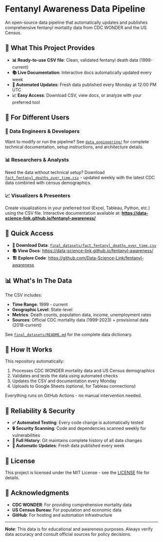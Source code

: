 # Fentanyl Awareness Data Pipeline

An open-source data pipeline that automatically updates and publishes comprehensive fentanyl mortality data from CDC WONDER and the US Census.

## 🎯 What This Project Provides

- **📊 Ready-to-use CSV file**: Clean, validated fentanyl death data (1999-current)
- **📚 Live Documentation**: Interactive docs automatically updated every week
- **🔄 Automated Updates**: Fresh data published every Monday at 12:00 PM UTC
- **📈 Easy Access**: Download CSV, view docs, or analyze with your preferred tool

## 📂 For Different Users

### 🔧 **Data Engineers & Developers**
Want to modify or run the pipeline? See [`data_engineering/`](data_engineering/README.md) for complete technical documentation, setup instructions, and architecture details.

### 📊 **Researchers & Analysts**
Need the data without technical setup? Download [`fact_fentanyl_deaths_over_time.csv`](final_datasets/) - updated weekly with the latest CDC data combined with census demographics.

### 📈 **Visualizers & Presenters**
Create visualizations in your preferred tool (Excel, Tableau, Python, etc.) using the CSV file. Interactive documentation available at:
**https://data-science-link.github.io/fentanyl-awareness/**

## 🚀 Quick Access

- **📁 Download Data**: [`final_datasets/fact_fentanyl_deaths_over_time.csv`](final_datasets/fact_fentanyl_deaths_over_time.csv)
- **📚 View Docs**: https://data-science-link.github.io/fentanyl-awareness/
- **🏗️ Explore Code**: https://github.com/Data-Science-Link/fentanyl-awareness

## 📊 What's In The Data

The CSV includes:
- **Time Range**: 1999 - current
- **Geographic Level**: State-level
- **Metrics**: Death counts, population data, income, unemployment rates
- **Sources**: Official CDC mortality data (1999-2023) + provisional data (2018-current)

See [`final_datasets/README.md`](final_datasets/README.md) for the complete data dictionary.

## 🔄 How It Works

This repository automatically:
1. Processes CDC WONDER mortality data and US Census demographics
2. Validates and tests the data using automated checks
3. Updates the CSV and documentation every Monday
4. Uploads to Google Sheets (optional, for Tableau connections)

Everything runs on GitHub Actions - no manual intervention needed.

## 🤖 Reliability & Security

- **✅ Automated Testing**: Every code change is automatically tested
- **🔒 Security Scanning**: Code and dependencies scanned weekly for vulnerabilities
- **📝 Full History**: Git maintains complete history of all data changes
- **🔄 Automatic Updates**: Fresh data published every week

## 📄 License

This project is licensed under the MIT License - see the [LICENSE](LICENSE) file for details.

## 🙏 Acknowledgments

- **CDC WONDER**: For providing comprehensive mortality data
- **US Census Bureau**: For population and economic data
- **GitHub**: For hosting and automation infrastructure

---

**Note**: This data is for educational and awareness purposes. Always verify data accuracy and consult official sources for policy decisions.
